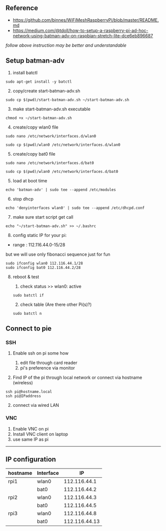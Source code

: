 ## Reference
-  https://github.com/binnes/WiFiMeshRaspberryPi/blob/master/README.md
- https://medium.com/@tdoll/how-to-setup-a-raspberry-pi-ad-hoc-network-using-batman-adv-on-raspbian-stretch-lite-dce6eb896687

*follow above instruction may be better and understandable*

## Setup batman-adv
1. install batctl
```
sudo apt-get install -y batctl
```
2. copy/create start-batman-adv.sh
```
sudo cp $(pwd)/start-batman-adv.sh ~/start-batman-adv.sh
```
3. make start-batman-adv.sh executable
```
chmod +x ~/start-batman-adv.sh
```
4. create/copy wlan0 file
```
sudo nano /etc/network/interfaces.d/wlan0
```
```
sudo cp $(pwd)/wlan0 /etc/network/interfaces.d/wlan0
```
5. create/copy bat0 file
```
sudo nano /etc/network/interfaces.d/bat0
```
```
sudo cp $(pwd)/wlan0 /etc/network/interfaces.d/bat0
```
5. load at boot time
```
echo 'batman-adv' | sudo tee --append /etc/modules
```
6. stop dhcp
```
echo 'denyinterfaces wlan0' | sudo tee --append /etc/dhcpd.conf
```
7. make sure start script get call
```
echo "~/start-batman-adv.sh" >> ~/.bashrc
```
8. config static IP for your pi: 

- range : 112.116.44.0-15/28 

but we will use only fibonacci sequence just for fun 
```
sudo ifconfig wlan0 112.116.44.1/28
sudo ifconfig bat0 112.116.44.2/28
```
8. reboot & test
    
    1. check status >> wlan0: active
    ```
    sudo batctl if 
    ```
    2. check table (Are there other Pi(s)?)
    ```
    sudo batctl n
    ```

## Connect to pie
### SSH
1. Enable ssh on pi some how
    
    1. edit file through card reader
    2. pi's preference via monitor
2. Find IP of the pi through local network or connect via hostname (wireless)
```
ssh pi@hostname.local
ssh pi@IPaddress
```
2. connect via wired LAN

### VNC
1. Enable VNC on pi
2. Install VNC client on laptop
3. use same IP as pi

---------------
## IP configuration

|hostname|Interface|IP|
|--------|---------|--|
|rpi1    |wlan0    |112.116.44.1|
|        |bat0     |112.116.44.2|
|rpi2    |wlan0    |112.116.44.3|
|        |bat0     |112.116.44.5|
|rpi3    |wlan0    |112.116.44.8|
|        |bat0     |112.116.44.13|